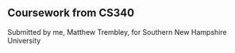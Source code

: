  Coursework from CS340
 ---------------------
 Submitted by me, Matthew Trembley, for Southern New Hampshire University
